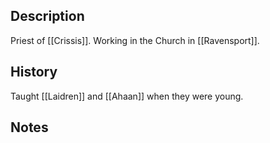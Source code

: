 ## Description
Priest of [[Crissis]]. Working in the Church in [[Ravensport]].

## History
Taught [[Laidren]] and [[Ahaan]] when they were young.

## Notes
